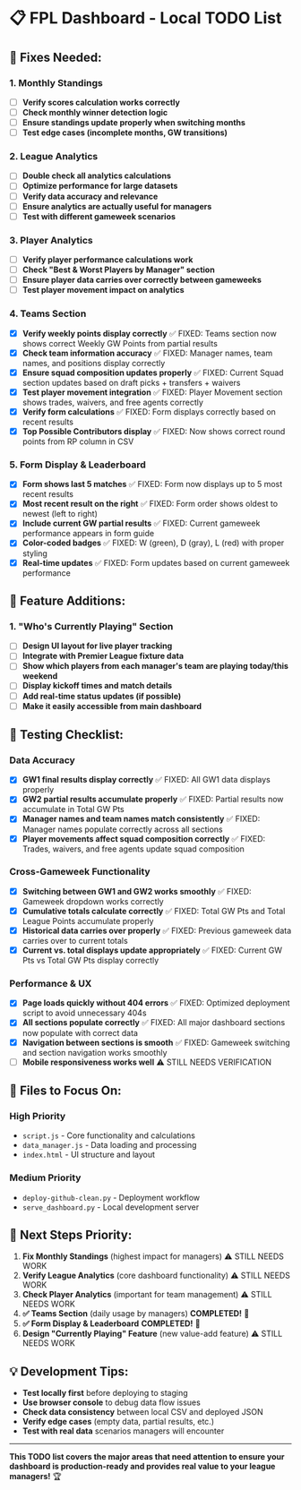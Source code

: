 # 📋 FPL Dashboard - Local TODO List

## 🔧 Fixes Needed:

### 1. Monthly Standings
- [ ] **Verify scores calculation works correctly**
- [ ] **Check monthly winner detection logic**
- [ ] **Ensure standings update properly when switching months**
- [ ] **Test edge cases (incomplete months, GW transitions)**

### 2. League Analytics
- [ ] **Double check all analytics calculations**
- [ ] **Optimize performance for large datasets**
- [ ] **Verify data accuracy and relevance**
- [ ] **Ensure analytics are actually useful for managers**
- [ ] **Test with different gameweek scenarios**

### 3. Player Analytics
- [ ] **Verify player performance calculations work**
- [ ] **Check "Best & Worst Players by Manager" section**
- [ ] **Ensure player data carries over correctly between gameweeks**
- [ ] **Test player movement impact on analytics**

### 4. Teams Section
- [x] **Verify weekly points display correctly** ✅ FIXED: Teams section now shows correct Weekly GW Points from partial results
- [x] **Check team information accuracy** ✅ FIXED: Manager names, team names, and positions display correctly
- [x] **Ensure squad composition updates properly** ✅ FIXED: Current Squad section updates based on draft picks + transfers + waivers
- [x] **Test player movement integration** ✅ FIXED: Player Movement section shows trades, waivers, and free agents correctly
- [x] **Verify form calculations** ✅ FIXED: Form displays correctly based on recent results
- [x] **Top Possible Contributors display** ✅ FIXED: Now shows correct round points from RP column in CSV

### 5. Form Display & Leaderboard
- [x] **Form shows last 5 matches** ✅ FIXED: Form now displays up to 5 most recent results
- [x] **Most recent result on the right** ✅ FIXED: Form order shows oldest to newest (left to right)
- [x] **Include current GW partial results** ✅ FIXED: Current gameweek performance appears in form guide
- [x] **Color-coded badges** ✅ FIXED: W (green), D (gray), L (red) with proper styling
- [x] **Real-time updates** ✅ FIXED: Form updates based on current gameweek performance

## 🚀 Feature Additions:

### 1. "Who's Currently Playing" Section
- [ ] **Design UI layout for live player tracking**
- [ ] **Integrate with Premier League fixture data**
- [ ] **Show which players from each manager's team are playing today/this weekend**
- [ ] **Display kickoff times and match details**
- [ ] **Add real-time status updates (if possible)**
- [ ] **Make it easily accessible from main dashboard**

## 🧪 Testing Checklist:

### Data Accuracy
- [x] **GW1 final results display correctly** ✅ FIXED: All GW1 data displays properly
- [x] **GW2 partial results accumulate properly** ✅ FIXED: Partial results now accumulate in Total GW Pts
- [x] **Manager names and team names match consistently** ✅ FIXED: Manager names populate correctly across all sections
- [x] **Player movements affect squad composition correctly** ✅ FIXED: Trades, waivers, and free agents update squad composition

### Cross-Gameweek Functionality
- [x] **Switching between GW1 and GW2 works smoothly** ✅ FIXED: Gameweek dropdown works correctly
- [x] **Cumulative totals calculate correctly** ✅ FIXED: Total GW Pts and Total League Points accumulate properly
- [x] **Historical data carries over properly** ✅ FIXED: Previous gameweek data carries over to current totals
- [x] **Current vs. total displays update appropriately** ✅ FIXED: Current GW Pts vs Total GW Pts display correctly

### Performance & UX
- [x] **Page loads quickly without 404 errors** ✅ FIXED: Optimized deployment script to avoid unnecessary 404s
- [x] **All sections populate correctly** ✅ FIXED: All major dashboard sections now populate with correct data
- [x] **Navigation between sections is smooth** ✅ FIXED: Gameweek switching and section navigation works smoothly
- [ ] **Mobile responsiveness works well** ⚠️ STILL NEEDS VERIFICATION

## 📁 Files to Focus On:

### High Priority
- `script.js` - Core functionality and calculations
- `data_manager.js` - Data loading and processing
- `index.html` - UI structure and layout

### Medium Priority
- `deploy-github-clean.py` - Deployment workflow
- `serve_dashboard.py` - Local development server

## 🎯 Next Steps Priority:

1. **Fix Monthly Standings** (highest impact for managers) ⚠️ STILL NEEDS WORK
2. **Verify League Analytics** (core dashboard functionality) ⚠️ STILL NEEDS WORK
3. **Check Player Analytics** (important for team management) ⚠️ STILL NEEDS WORK
4. **✅ Teams Section** (daily usage by managers) **COMPLETED!** 🎉
5. **✅ Form Display & Leaderboard** **COMPLETED!** 🎉
6. **Design "Currently Playing" Feature** (new value-add feature) ⚠️ STILL NEEDS WORK

## 💡 Development Tips:

- **Test locally first** before deploying to staging
- **Use browser console** to debug data flow issues
- **Check data consistency** between local CSV and deployed JSON
- **Verify edge cases** (empty data, partial results, etc.)
- **Test with real data** scenarios managers will encounter

---

**This TODO list covers the major areas that need attention to ensure your dashboard is production-ready and provides real value to your league managers!** 🏆
